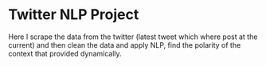 # Twitter NLP Project
Here I scrape the data from the twitter (latest tweet which where post at the current) and then clean the data and apply NLP, find the polarity of the context that provided dynamically.

